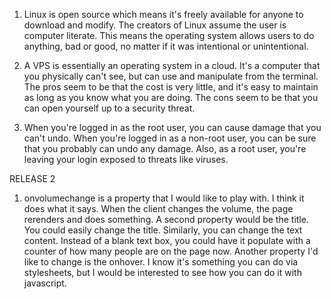 1. Linux is open source which means it's freely available for anyone to download
   and modify. 
   The creators of Linux assume the user is computer literate. This means
   the operating system allows users to do anything, bad or good, 
   no matter if it was intentional or unintentional.

2. A VPS is essentially an operating system in a cloud. It's a computer
   that you physically can't see, but can use and manipulate from the
   terminal. The pros seem to be that the cost is very little, and it's 
   easy to maintain as long as you know what you are doing. The cons seem 
   to be that you can open yourself up to a security threat. 

3. When you're logged in as the root user, you can cause damage that you
   can't undo. When you're logged in as a non-root user, you can be
   sure that you probably can undo any damage. Also, as a root user,
   you're leaving your login exposed to threats like viruses. 


RELEASE 2
1. onvolumechange is a property that I would like to play with.
   I think it does what it says. When the client changes the 
   volume, the page rerenders and does something. 
   A second property would be the title. You could easily 
   change the title.
   Similarly, you can change the text content. Instead of
   a blank text box, you could have it populate with a counter
   of how many people are on the page now.
   Another property I'd like to change is the onhover. I know it's
   something you can do via stylesheets, but I would be interested to
   see how you can do it with javascript. 
